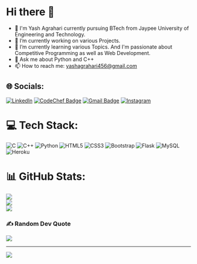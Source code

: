 # Hi there 👋
- 💫 I'm Yash Agrahari currently pursuing BTech from Jaypee University of Engineering and Technology.
- 🔭 I’m currently working on various Projects.
- 🌱 I’m currently learning various Topics. And I'm passionate about Competitive Programming as well as Web Development.
- 💬 Ask me about Python and C++
- 📫 How to reach me: yashagrahari456@gmail.com


## 🌐 Socials:
[![LinkedIn](https://img.shields.io/badge/LinkedIn-%230077B5.svg?logo=linkedin&logoColor=white)](https://linkedin.com/in/yashagrahari) 
[![CodeChef Badge](https://img.shields.io/badge/Codechef-%23B92B27.svg?&style=flat-square&logo=Codechef&logoColor=white)](https://www.codechef.com/users/yash_agrahari) 
[![Gmail Badge](https://img.shields.io/badge/-yashagrahari456@gmail.com-c14438?style=flat-square&logo=Gmail&logoColor=white&link=mailto:yashagrahari456@gmail.com)](mailto:yashagrahari456@gmail.com)
[![Instagram](https://img.shields.io/badge/Instagram-%23E4405F.svg?logo=Instagram&logoColor=white)](https://instagram.com/yash._agrahari) 

# 💻 Tech Stack:
![C](https://img.shields.io/badge/c-%2300599C.svg?style=for-the-badge&logo=c&logoColor=white) 
![C++](https://img.shields.io/badge/c++-%2300599C.svg?style=for-the-badge&logo=c%2B%2B&logoColor=white) 
![Python](https://img.shields.io/badge/python-3670A0?style=for-the-badge&logo=python&logoColor=ffdd54) 
![HTML5](https://img.shields.io/badge/html5-%23E34F26.svg?style=for-the-badge&logo=html5&logoColor=white) 
![CSS3](https://img.shields.io/badge/css3-%231572B6.svg?style=for-the-badge&logo=css3&logoColor=white) 
![Bootstrap](https://img.shields.io/badge/bootstrap-%23563D7C.svg?style=for-the-badge&logo=bootstrap&logoColor=white)
![Flask](https://img.shields.io/badge/flask-%23000.svg?style=for-the-badge&logo=flask&logoColor=white) 
![MySQL](https://img.shields.io/badge/mysql-%2300f.svg?style=for-the-badge&logo=mysql&logoColor=white)
![Heroku](https://img.shields.io/badge/heroku-%23430098.svg?style=for-the-badge&logo=heroku&logoColor=white)

# 📊 GitHub Stats:
![](https://github-readme-stats.vercel.app/api?username=Yashagrahari07&theme=dark&hide_border=false&include_all_commits=true&count_private=false)<br/>
![](https://github-readme-streak-stats.herokuapp.com/?user=Yashagrahari07&theme=dark&hide_border=false)<br/>
![](https://github-readme-stats.vercel.app/api/top-langs/?username=Yashagrahari07&theme=dark&hide_border=false&include_all_commits=true&count_private=false&layout=compact)

### ✍️ Random Dev Quote
![](https://quotes-github-readme.vercel.app/api?type=horizontal&theme=radical)

---
[![](https://visitcount.itsvg.in/api?id=Yashagrahari07&icon=0&color=0)](https://visitcount.itsvg.in)

